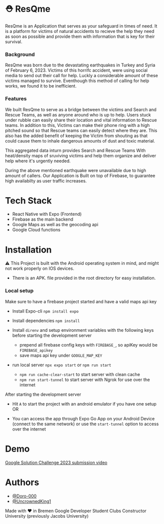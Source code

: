 
# ⛑️ ResQme
ResQme is an Application that serves as your safeguard in times of need. It is a platform for victims of natural accidents to recieve the help they need as soon as possible and provide them with information that is key for their survival.

### Background 
ResQme was born due to the devastating earthquakes in Turkey and Syria of February 6, 2023. Victims of this horrifc accident, were using social media to send out their call for help. Luckly a considerable amount of these victims managed to survive. Eventhough this method of calling for help works, we found it to be inefficient.

### Features
We built ResQme to serve as a bridge between the victims and Search and Rescue Teams, as well as anyone around who is up to help. Users stuck under rubble can easily share their location and vital information to Rescue teams. In addition to this, Victims can make their phone ring with a high pitched sound so that Rescue teams can easily detect where they are. This also has the added benefit of keeping the Victim from shouting as that could cause them to inhale dangerous amounts of dust and toxic material. 

This aggregated data inturn provides Search and Rescue Teams With heat/density maps of sruviving victims and help them organize and deliver help where it's urgently needed. 

During the above mentioned earthquake were unavailable due to high amount of callers. Our Application is Built on top of Firebase, to guarantee high availabilty as user traffic increases.

# Tech Stack

* React Native with Expo (Frontend)
* Firebase as the main backend
* Google Maps as well as the geocoding api
* Google Cloud functions

# Installation

⚠️ This Project is built with the Android operating system in mind, and might not work properly on IOS devices. 

* There is an APK. file provided in the root directory for easy installation.

### Local setup

Make sure to have a firebase project started and have a valid maps api key

* Install Expo-cli `npm install expo`
* Install dependencies `npm install`
* Install `direnv` and setup environment variables with the following keys before starting the development server
    - prepend all firebase config keys with `FIREBASE_`, so apiKey would be `FIREBASE_apikey`
    - save maps api key under `GOOGLE_MAP_KEY`

* run local server `npx expo start` or `npm run start`
    - `npm run cache-clear-start` to start server with clean cache
    - `npm run start-tunnel` to start server with Ngrok for use over the internet

After starting the development server

* Hit `A` to start the project with an android emulator if you have one setup
OR

* You can access the app through Expo Go App on your Android Device (connect to the same network) or use the `start-tunnel` option to access over the internet

# Demo

[Google Solution Challenge 2023 submission video](https://youtu.be/VkfULcUcQxQ)



# Authors

- [@Doro-000](https://github.com/Doro-000)
- [@UncrownedKing1](https://github.com/UncrownedKing1)


Made with ❤️ in Bremen
Google Developer Student Clubs Constructor University (previously Jacobs University)
